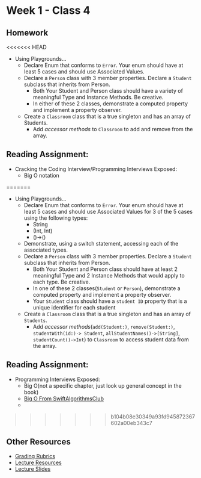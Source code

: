 # Week 1 - Class 4
## Homework
<<<<<<< HEAD
* Using Playgrounds…
  * Declare Enum that conforms to `Error`. Your enum should have at least 5 cases and should use Associated Values.
  * Declare a `Person` class with 3 member properties. Declare a `Student` subclass that inherits from Person.
    * Both Your Student and Person class should have a variety of meaningful Type and Instance Methods. Be creative.
    * In either of these 2 classes, demonstrate a computed property and implement a property observer.
  * Create a `Classroom` class that is a true singleton and has an array of Students.
    * Add *accessor methods* to `Classroom` to add and remove from the array.
    
## Reading Assignment:
* Cracking the Coding Interview/Programming Interviews Exposed:
  * Big O notation

=======
* Using Playgrounds…  
  * Declare Enum that conforms to `Error`. Your enum should have at least 5 cases and should use Associated Values for 3 of the 5 cases using the following types:  
    * String  
    * (Int, Int)  
    * ()->()  
  * Demonstrate, using a switch statement, accessing each of the associated types.  
  * Declare a `Person` class with 3 member properties. Declare a `Student` subclass that inherits from Person.  
    * Both Your Student and Person class should have at least 2 meaningful Type and 2 Instance Methods that would apply to each type. Be creative.  
    * In one of these 2 classes(`Student` or `Person`), demonstrate a computed property and implement a property observer.  
    * Your `Student` class should have a `student ID` property that is a unique identifier for each student  
  * Create a `Classroom` class that is a true singleton and has an array of `Students`.  
    * Add *accessor methods*(`add(Student:)`, `remove(Student:)`, `studentWith(id:)-> Student`, `allStudentNames()->[String]`, `studentCount()->Int`) to `Classroom` to access student data from the array.  

## Reading Assignment:  
* Programming Interviews Exposed:  
  * Big O(not a specific chapter, just look up general concept in the book)  
  * [Big O From SwiftAlgorithmsClub](https://github.com/raywenderlich/swift-algorithm-club/blob/master/Big-O%20Notation.markdown)  
  * 
>>>>>>> b104b08e30349a93fd945872367602a00eb343c7
## Other Resources
* [Grading Rubrics](../../resources/)
* [Lecture Resources](lecture/)
* [Lecture Slides](https://www.icloud.com/keynote/000U6vesUJwxPXIHFk2bnURYw#Week1_Day4)
